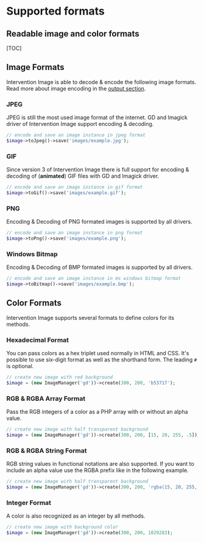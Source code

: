 # Supported formats
## Readable image and color formats

[TOC]

## Image Formats

Intervention Image is able to decode & encode the following image formats. Read more about image encoding in the [output section](/v3/basics/image-output).

### JPEG

JPEG is still the most used image format of the internet. GD and Imagick driver of Intervention Image support encoding & decoding.

```php
// encode and save an image instance in jpeg format
$image->toJpeg()->save('images/example.jpg');
```

### GIF

Since version 3 of Intervention Image there is full support for encoding & decoding of (**animated**) GIF files with GD and Imagick driver.

```php
// encode and save an image instance in gif format
$image->toGif()->save('images/example.gif');
```

### PNG

Encoding & Decoding of PNG formated images is supported by all drivers.

```php
// encode and save an image instance in png format
$image->toPng()->save('images/example.png');
```

### Windows Bitmap

Encoding & Decoding of BMP formated images is supported by all drivers.

```php
// encode and save an image instance in ms windows bitmap format
$image->toBitmap()->save('images/example.bmp');
```

## Color Formats

Intervention Image supports several formats to define colors for its methods.

### Hexadecimal Format

You can pass colors as a hex triplet used normally in HTML and CSS. It's possible to use six-digit format as well as the shorthand form. The leading `#` is optional.

```php
// create new image with red background
$image = (new ImageManager('gd'))->create(300, 200, 'b53717');
```
### RGB & RGBA Array Format

Pass the RGB integers of a color as a PHP array with or without an alpha value.

```php
// create new image with half transparent background
$image = (new ImageManager('gd'))->create(300, 200, [15, 20, 255, .5]);
```

### RGB & RGBA String Format

RGB string values in functional notations are also supported. If you want to include an alpha value use the RGBA prefix like in the following example.

```php
// create new image with half transparent background
$image = (new ImageManager('gd'))->create(300, 200, 'rgba(15, 20, 255, .5)');
```

### Integer Format

A color is also recognized as an integer by all methods.

```php
// create new image with background color
$image = (new ImageManager('gd'))->create(300, 200, 1829283);
```
